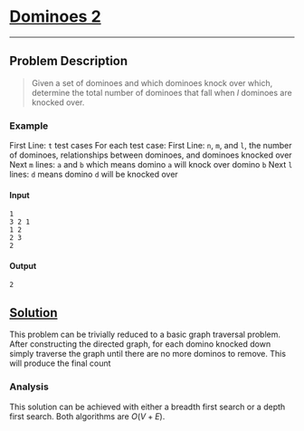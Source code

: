[_metadata_:tags]:- "Kattis Graph trivial"

# [Dominoes 2](https://open.kattis.com/problems/dominoes2)

---

## Problem Description
> Given a set of dominoes and which dominoes knock over which, determine the total number of dominoes that fall when $l$ dominoes are knocked over.

### Example
First Line: `t` test cases
For each test case: First Line: `n`, `m`, and `l`, the number of dominoes, relationships between dominoes, and dominoes knocked over
Next `m` lines: `a` and `b` which means domino `a` will knock over domino `b`
Next `l` lines: `d` means domino `d` will be knocked over
#### Input
```
1
3 2 1
1 2
2 3
2
```
#### Output
```
2
```

## [Solution](%PUBLIC_URL%/solutions/dominoes_2.md)
This problem can be trivially reduced to a basic graph traversal problem. After constructing the directed graph, for each domino knocked down simply traverse the graph until there are no more dominos to remove. This will produce the final count

### Analysis
This solution can be achieved with either a breadth first search or a depth first search. Both algorithms are $O(V + E)$. 